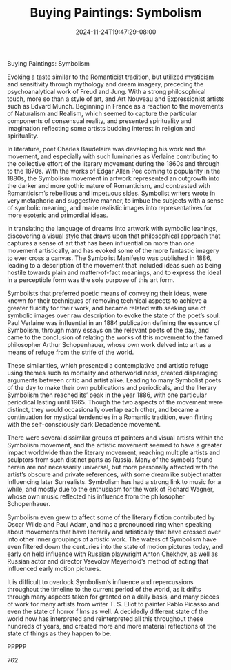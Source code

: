 ﻿---
title: "Buying Paintings: Symbolism"
date: 2024-11-24T19:47:29-08:00
description: "Buying Paintings Tips for Web Success"
featured_image: "/images/Buying Paintings.jpg"
tags: ["Buying Paintings"]
---

Buying Paintings: Symbolism

Evoking a taste similar to the Romanticist tradition, but utilized mysticism and sensitivity through mythology and dream imagery, preceding the psychoanalytical work of Freud and Jung.  With a strong philosophical touch, more so than a style of art, and Art Nouveau and Expressionist artists such as Edvard Munch.  Beginning in France as a reaction to the movements of Naturalism and Realism, which seemed to capture the particular components of consensual reality, and presented spirituality and imagination reflecting some artists budding interest in religion and spirituality.

In literature, poet Charles Baudelaire was developing his work and the movement, and especially with such luminaries as Verlaine contributing to the collective effort of the literary movement during the 1860s and through to the 1870s.  With the works of Edgar Allen Poe coming to popularity in the 1880s, the Symbolism movement in artwork represented an outgrowth into the darker and more gothic nature of Romanticism, and contrasted with Romanticism’s rebellious and impetuous sides.  Symbolist writers wrote in very metaphoric and suggestive manner, to imbue the subjects with a sense of symbolic meaning, and made realistic images into representatives for more esoteric and primordial ideas.

In translating the language of dreams into artwork with symbolic leanings, discovering a visual style that draws upon that philosophical approach that captures a sense of art that has been influential on more than one movement artistically, and has evoked some of the more fantastic imagery to ever cross a canvas.  The Symbolist Manifesto was published in 1886, leading to a description of the movement that included ideas such as being hostile towards plain and matter-of-fact meanings, and to express the ideal in a perceptible form was the sole purpose of this art form.

Symbolists that preferred poetic means of conveying their ideas, were known for their techniques of removing technical aspects to achieve a greater fluidity for their work, and became related with seeking use of symbolic images over raw description to evoke the state of the poet’s soul.  Paul Verlaine was influential in an 1884 publication defining the essence of Symbolism, through many essays on the relevant poets of the day, and came to the conclusion of relating the works of this movement to the famed philosopher Arthur Schopenhauer, whose own work delved into art as a means of refuge from the strife of the world.

These similarities, which presented a contemplative and artistic refuge using themes such as mortality and otherworldliness, created disparaging arguments between critic and artist alike.  Leading to many Symbolist poets of the day to make their own publications and periodicals, and the literary Symbolism then reached its’ peak in the year 1886, with one particular periodical lasting until 1965.  Though the two aspects of the movement were distinct, they would occasionally overlap each other, and became a continuation for mystical tendencies in a Romantic tradition, even flirting with the self-consciously dark Decadence movement.

There were several dissimilar groups of painters and visual artists within the Symbolism movement, and the artistic movement seemed to have a greater impact worldwide than the literary movement, reaching multiple artists and sculptors from such distinct parts as Russia.  Many of the symbols found herein are not necessarily universal, but more personally affected with the artist’s obscure and private references, with some dreamlike subject matter influencing later Surrealists.  Symbolism has had a strong link to music for a while, and mostly due to the enthusiasm for the work of Richard Wagner, whose own music reflected his influence from the philosopher Schopenhauer.

Symbolism even grew to affect some of the literary fiction contributed by Oscar Wilde and Paul Adam, and has a pronounced ring when speaking about movements that have literarily and artistically that have crossed over into other inner groupings of artistic work.  The waters of Symbolism have even filtered down the centuries into the state of motion pictures today, and early on held influence with Russian playwright Anton Chekhov, as well as Russian actor and director Vsevolov Meyerhold’s method of acting that influenced early motion pictures.

It is difficult to overlook Symbolism’s influence and repercussions throughout the timeline to the current period of the world, as it drifts through many aspects taken for granted on a daily basis, and many pieces of work for many artists from writer T. S. Eliot to painter Pablo Picasso and even the state of horror films as well.  A decidedly different state of the world now has interpreted and reinterpreted all this throughout these hundreds of years, and created more and more material reflections of the state of things as they happen to be.

PPPPP

762

